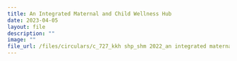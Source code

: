 ```yaml
---
title: An Integrated Maternal and Child Wellness Hub
date: 2023-04-05
layout: file
description: ""
image: ""
file_url: /files/circulars/c_727_kkh shp_shm 2022_an integrated maternal and child wellness hub.pdf
---
```

